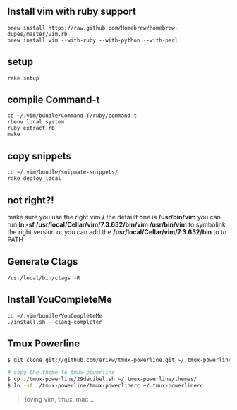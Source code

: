 ## Install vim with ruby support
```
brew install https://raw.github.com/Homebrew/homebrew-dupes/master/vim.rb
brew install vim --with-ruby --with-python --with-perl
```

## setup
```
rake setup
```

## compile Command-t
```
cd ~/.vim/bundle/Command-T/ruby/command-t
rbenv local system
ruby extract.rb
make
```

## copy snippets
```
cd ~/.vim/bundle/snipmate-snippets/
rake deploy_local
```

## not right?!
make sure you use the right vim **/** the default one is **/usr/bin/vim**
you can run **ln -sf /usr/local/Cellar/vim/7.3.632/bin/vim /usr/bin/vim** to symbolink the right version
or you can add the **/usr/local/Cellar/vim/7.3.632/bin** to to PATH

## Generate Ctags
```
/usr/local/bin/ctags -R
```

## Install YouCompleteMe
```
cd ~/.vim/bundle/YouCompleteMe
./install.sh --clang-completer
```

## Tmux Powerline
```bash
$ git clone git://github.com/erikw/tmux-powerline.git ~/.tmux-powerline

# copy the theme to tmux-powerline
$ cp ./tmux-powerline/29decibel.sh ~/.tmux-powerline/themes/
$ ln -sf ./tmux-powerline/tmux-powerlinerc ~/.tmux-powerlinerc
```

> loving vim, tmux, mac ...

